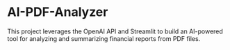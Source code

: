 # AI-PDF-Analyzer
This project leverages the OpenAI API and Streamlit to build an AI-powered tool for analyzing and summarizing financial reports from PDF files.
